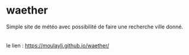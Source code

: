 # waether
Simple site de météo avec possibilité de faire une recherche ville donné.
<br><br><br>
le lien : <a  href="https://moulayli.github.io/waether/" target="_blank"> https://moulayli.github.io/waether/ </a>
